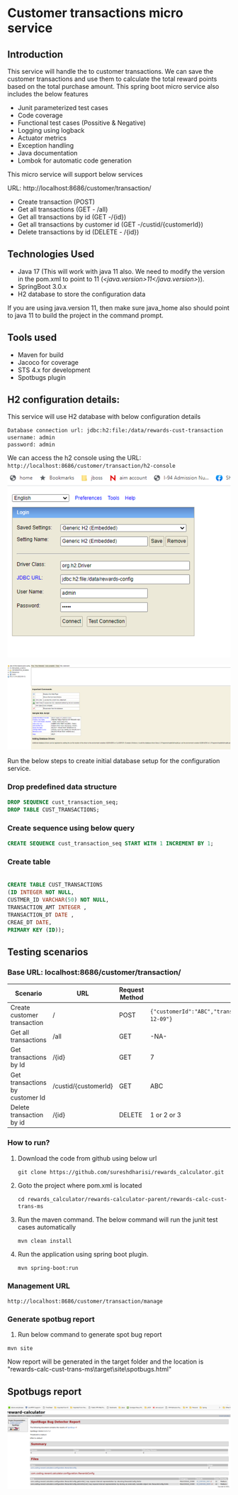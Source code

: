 # Customer transactions micro service

## Introduction

This service will handle the to customer transactions. We can save the customer transactions and use them to calculate the total reward points based on the total purchase amount. This spring boot micro service also includes the below features

- Junit parameterized test cases
- Code coverage 
- Functional test cases (Possitive & Negative)
- Logging using logback
- Actuator metrics
- Exception handling
- Java documentation
- Lombok for automatic code generation

This micro service will support below services

URL: http://localhost:8686/customer/transaction/

- Create transaction (POST)
- Get all transactions (GET - /all)
- Get all transactions by id (GET -/{id})
- Get all transactions by customer id (GET -/custid/{customerId})
- Delete transactions by id (DELETE - /{id})

## Technologies Used

- Java 17 (This will work with java 11 also. We need to modify the version in the pom.xml to point to 11 (_<java.version>11</java.version>_)).
- SpringBoot 3.0.x
- H2 database to store the configuration data

If you are using java.version 11, then make sure java_home also should point to java 11 to build the project in the command prompt.

## Tools used

- Maven for build
- Jacoco for coverage
- STS 4.x for development
- Spotbugs plugin


## H2 configuration details:
This service will use H2 database with below configuration details

```
Database connection url: jdbc:h2:file:/data/rewards-cust-transaction
username: admin
password: admin
```
We can access the h2 console using the URL: ```http://localhost:8686/customer/transaction/h2-console```

![alt text](https://github.com/sureshdharisi/rewards_calculator/blob/develop/rewards-calculator-parent/rewards-calculator-config-ms/h2console_login.PNG?raw=true)

![alt text](https://github.com/sureshdharisi/rewards_calculator/blob/develop/rewards-calculator-parent/rewards-calculator-config-ms/h2console_home.PNG?raw=true)

Run the below steps to create initial database setup for the configuration service.

### Drop predefined data structure
```sql
DROP SEQUENCE cust_transaction_seq;
DROP TABLE CUST_TRANSACTIONS;
```
### Create sequence using below query
```sql
CREATE SEQUENCE cust_transaction_seq START WITH 1 INCREMENT BY 1;
```
### Create table
```sql

CREATE TABLE CUST_TRANSACTIONS
(ID INTEGER NOT NULL,
CUSTMER_ID VARCHAR(50) NOT NULL,
TRANSACTION_AMT INTEGER ,
TRANSACTION_DT DATE ,
CREAE_DT DATE,
PRIMARY KEY (ID));
```

## Testing scenarios

### Base URL: localhost:8686/customer/transaction/

|Scenario|URL | Request Method | Payload | Response |
|---------|-----|-----------------|----------|-----------|
| Create customer transaction | / | POST | ``` {"customerId":"ABC","transactionAmt":100,"transactionDate":"2022-12-09"} ``` | ``` {"transactionId":8} ```|
| Get all transactions | /all | GET | -NA- | ``` [{"id":7,"customerId":"ABC","transactionAmt":100,"transactionDate":"2022-11-09"}] ```|
| Get transactions by Id | /{id} | GET | 7 | ``` {"id":7,"customerId":"ABC","transactionAmt":100,"transactionDate":"2022-11-09"} ```|
| Get transactions by customer Id | /custid/{customerId} | GET | ABC | ``` [{"id":7,"customerId":"ABC","transactionAmt":100,"transactionDate":"2022-11-09"},{"id":8,"customerId":"ABC","transactionAmt":100,"transactionDate":"2022-12-09"}] ```|
| Delete transaction by id | /{id} | DELETE | 1 or 2 or 3 | ``` {"message": "The configuration 1 is deleted successfully"} ```|


### How to run?
1. Download the code from github using below url

    ```
    git clone https://github.com/sureshdharisi/rewards_calculator.git
    ```
2. Goto the project where pom.xml is located 

    ```
    cd rewards_calculator/rewards-calculator-parent/rewards-calc-cust-trans-ms
    ```
3. Run the maven command. The below command will run the junit test cases automatically

    ```
    mvn clean install
    ```
4. Run the application using spring boot plugin.

    ```
    mvn spring-boot:run
    ```
### Management URL

```
http://localhost:8686/customer/transaction/manage
```
### Generate spotbug report
1. Run below command to generate spot bug report

```
mvn site
```
Now report will be generated in the target folder and the location is "rewards-calc-cust-trans-ms\target\site\spotbugs.html"

## Spotbugs report
![alt text](https://github.com/sureshdharisi/codechallenge/blob/master/reward-calculator/Spotbugs_report.PNG?raw=true)